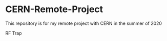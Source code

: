# CERN-Remote-Project
This repository is for my remote project with CERN in the summer of 2020



RF Trap

